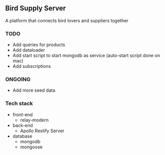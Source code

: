 ## Bird Supply Server

A platform that connects bird lovers and suppliers together

### TODO
 * Add queries for products
 * Add dataloader
 * Add start script to start mongodb as service (auto-start script done on mac)
 * Add subscriptions

### ONGOING
 * Add more seed data

### Tech stack
  * front-end
    * relay-modern
  * back-end
    * Apollo Restify Server
  * database
    * mongodb
    * mongoose

